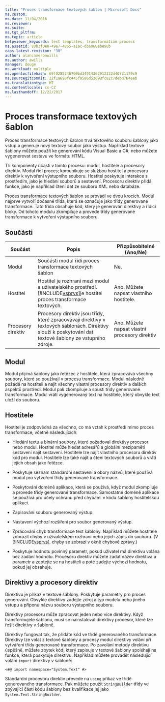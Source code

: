 ```yaml
---
title: "Proces transformace textových šablon | Microsoft Docs"
ms.custom: 
ms.date: 11/04/2016
ms.reviewer: 
ms.suite: 
ms.tgt_pltfrm: 
ms.topic: article
helpviewer_keywords: text templates, transformation process
ms.assetid: 80b3f0e0-49e7-4865-a1ac-dba068abe96b
caps.latest.revision: "30"
author: alancameronwills
ms.author: awills
manager: douge
ms.workload: multiple
ms.openlocfilehash: 69f0285746709bd34914362912332d46731179c9
ms.sourcegitcommit: 32f1a690fc445f9586d53698fc82c7debd784eeb
ms.translationtype: MT
ms.contentlocale: cs-CZ
ms.lasthandoff: 12/22/2017
---
```

# <a name="the-text-template-transformation-process"></a>Proces transformace textových šablon
Proces transformace textových šablon trvá textového souboru šablony jako vstup a generuje nový textový soubor jako výstup. Například textové šablony můžete použít ke generování kódu Visual Basic a C#, nebo můžete vygenerovat sestavu ve formátu HTML.  
  
 Tři komponenty účasti v tomto procesu: modul, hostitele a procesory direktiv. Modul řídí proces; komunikuje se službou hostitel a procesoru direktiv k vytvoření výstupního souboru. Hostitel poskytuje interakce s prostředím, jako je hledání souborů a sestavení. Procesoru direktiv přidá funkce, jako je například čtení dat ze souboru XML nebo databáze.  
  
 Proces transformace textových šablon se provádí ve dvou krocích. Modul nejprve vytvoří dočasné třída, která se označuje jako třídy generované transformace. Tato třída obsahuje kód, který je generován direktivy a řídicí bloky. Od tohoto modulu zkompiluje a provede třídy generované transformace k vytvoření výstupního souboru.  
  
## <a name="components"></a>Součásti  
  
|Součást|Popis|Přizpůsobitelné (Ano/Ne)|  
|---------------|-----------------|------------------------------|  
|Modul|Součásti modul řídí proces transformace textových šablon|Ne.|  
|Hostitel|Hostitel je rozhraní mezi modul a uživatelského prostředí. [!INCLUDE[vsprvs](../code-quality/includes/vsprvs_md.md)]je hostitel proces transformace textových.|Ano. Můžete napsat vlastního hostitele.|  
|Procesory direktiv|Procesory direktiv jsou třídy, které zpracovávají direktivy v textových šablonách. Direktivy slouží k poskytování dat textové šablony ze vstupního zdroje.|Ano. Můžete napsat vlastní procesory direktiv|  
  
## <a name="the-engine"></a>Modul  
 Modul přijímá šablony jako řetězec z hostitele, která zpracovává všechny soubory, které se používají v procesu transformace. Modul následně požádá na hostiteli a najít všechny vlastní procesory direktiv a dalších aspektů prostředí. Modul pak zkompiluje a spustí třídy generované transformace. Modul vrátí vygenerovaný text na hostitele, který obvykle text uloží do souboru.  
  
## <a name="the-host"></a>Hostitele  
 Hostitel je zodpovědná za všechno, co má vztah k prostředí mimo proces transformace, včetně následujících:  
  
-   Hledání textu a binární soubory, které požadoval direktivy procesor nebo modul. Hostitel může hledat adresářů a globální mezipaměti sestavení najít sestavení. Hostitele lze najít vlastního procesoru direktiv kód pro modul. Hostitele lze také najít a čtení textových souborů a vrátí jejich obsah jako řetězce.  
  
-   Poskytuje seznam standardní sestavení a obory názvů, které používá modul pro vytvoření třídy generované transformace.  
  
-   Poskytování doméně aplikace, která se používá, když modul zkompiluje a provede třídy generované transformace. Samostatné doméně aplikace se používá pro účely ochranu před chybami v kódu šablony hostitelskou aplikaci.  
  
-   Zapisování souboru generovaný výstup.  
  
-   Nastavení výchozí rozšíření pro soubor generovaný výstup.  
  
-   Zpracování chyb transformace text šablony. Například můžete hostitele zobrazit chyby v uživatelském rozhraní nebo jejich zápis do souboru. (V [!INCLUDE[vsprvs](../code-quality/includes/vsprvs_md.md)], chyby se zobrazí v okně chybové zprávy.)  
  
-   Poskytuje hodnotu povinný parametr, pokud uživatel má direktivu volána bez zadání hodnotu. Procesoru direktiv můžete zadat název direktiva a parametr a zeptejte se na hostiteli a poté zadejte výchozí hodnotu, pokud jej obsahuje.  
  
## <a name="directives-and-directive-processors"></a>Direktivy a procesory direktiv  
 Direktivu je příkaz v textové šablony. Poskytuje parametry pro proces generování. Obvykle direktivy zadejte zdroj a typ modelu nebo jiného vstupu a příponu názvu souboru výstupního souboru.  
  
 Direktivy procesoru může zpracovat jeden nebo více direktivy. Když transformujete šablonu, musí se nainstaloval direktivy procesor, které lze řešit direktivy v šabloně.  
  
 Direktivy fungovat tak, že přidáte kód ve třídě generovaného transformace. Direktivy lze volat z textové šablony a procesy modul direktivy volání při vytváření třídy generované transformace. Po zavolání metody direktivu úspěšně, můžete zbytek kód, který zapisuje v textové šablony spoléhají na funkce, která poskytuje direktivu. Například můžete provádět následující volání `import` direktivy v šabloně:  
  
 `<#@ import namespace="System.Text" #>`  
  
 Standardní procesoru direktiv převede na `using` příkaz ve třídě generovaného transformace. Pak můžete použít `StringBuilder` třídy ve zbývající části kódu šablony bez kvalifikace jej jako `System.Text.StringBuilder`.